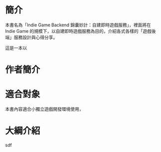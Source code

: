 # 簡介

本書名為「Indie Game Backend 錦囊妙計：自建即時遊戲服務」，裡面將在 Indie Game 的規模下，以自建即時遊戲服務為目的，介紹各式各樣的「遊戲後端」服務設計與心得分享。

這是一本以

# 作者簡介

# 適合對象

本書內容適合小獨立遊戲開發環境使用，

# 大綱介紹

sdf

